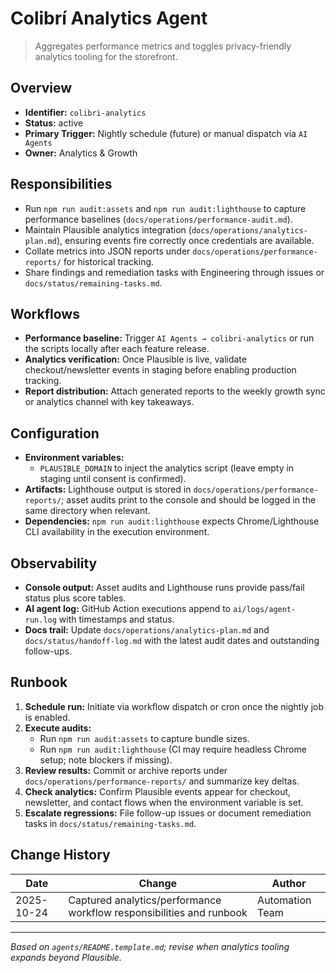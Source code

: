 # Colibrí Analytics Agent

> Aggregates performance metrics and toggles privacy-friendly analytics tooling for the storefront.

## Overview
- **Identifier:** `colibri-analytics`
- **Status:** active
- **Primary Trigger:** Nightly schedule (future) or manual dispatch via `AI Agents`
- **Owner:** Analytics & Growth

## Responsibilities
- Run `npm run audit:assets` and `npm run audit:lighthouse` to capture performance baselines (`docs/operations/performance-audit.md`).
- Maintain Plausible analytics integration (`docs/operations/analytics-plan.md`), ensuring events fire correctly once credentials are available.
- Collate metrics into JSON reports under `docs/operations/performance-reports/` for historical tracking.
- Share findings and remediation tasks with Engineering through issues or `docs/status/remaining-tasks.md`.

## Workflows
- **Performance baseline:** Trigger `AI Agents → colibri-analytics` or run the scripts locally after each feature release.
- **Analytics verification:** Once Plausible is live, validate checkout/newsletter events in staging before enabling production tracking.
- **Report distribution:** Attach generated reports to the weekly growth sync or analytics channel with key takeaways.

## Configuration
- **Environment variables:**
  - `PLAUSIBLE_DOMAIN` to inject the analytics script (leave empty in staging until consent is confirmed).
- **Artifacts:** Lighthouse output is stored in `docs/operations/performance-reports/`; asset audits print to the console and should be logged in the same directory when relevant.
- **Dependencies:** `npm run audit:lighthouse` expects Chrome/Lighthouse CLI availability in the execution environment.

## Observability
- **Console output:** Asset audits and Lighthouse runs provide pass/fail status plus score tables.
- **AI agent log:** GitHub Action executions append to `ai/logs/agent-run.log` with timestamps and status.
- **Docs trail:** Update `docs/operations/analytics-plan.md` and `docs/status/handoff-log.md` with the latest audit dates and outstanding follow-ups.

## Runbook
1. **Schedule run:** Initiate via workflow dispatch or cron once the nightly job is enabled.
2. **Execute audits:**
   - Run `npm run audit:assets` to capture bundle sizes.
   - Run `npm run audit:lighthouse` (CI may require headless Chrome setup; note blockers if missing).
3. **Review results:** Commit or archive reports under `docs/operations/performance-reports/` and summarize key deltas.
4. **Check analytics:** Confirm Plausible events appear for checkout, newsletter, and contact flows when the environment variable is set.
5. **Escalate regressions:** File follow-up issues or document remediation tasks in `docs/status/remaining-tasks.md`.

## Change History
| Date | Change | Author |
|------|--------|--------|
| 2025-10-24 | Captured analytics/performance workflow responsibilities and runbook | Automation Team |

---

*Based on `agents/README.template.md`; revise when analytics tooling expands beyond Plausible.*
